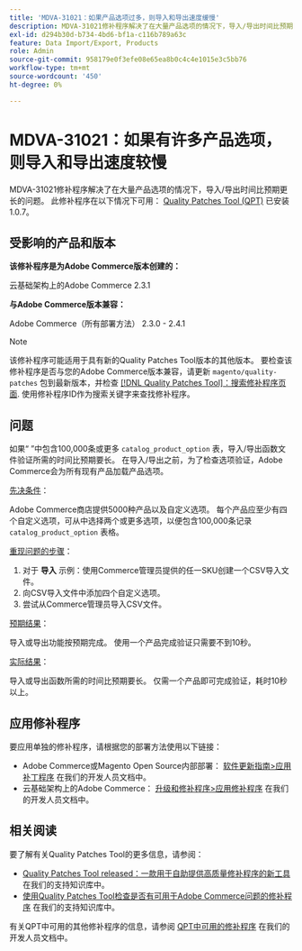 ```yaml
---
title: 'MDVA-31021：如果产品选项过多，则导入和导出速度缓慢'
description: MDVA-31021修补程序解决了在大量产品选项的情况下，导入/导出时间比预期更长的问题。 安装[Quality Patches Tool (QPT)](/help/announcements/adobe-commerce-announcements/magento-quality-patches-released-new-tool-to-self-serve-quality-patches.md) 1.0.7后，即可使用此修补程序。
exl-id: d294b30d-b734-4bd6-bf1a-c116b789a63c
feature: Data Import/Export, Products
role: Admin
source-git-commit: 958179e0f3efe08e65ea8b0c4c4e1015e3c5bb76
workflow-type: tm+mt
source-wordcount: '450'
ht-degree: 0%

---
```


# MDVA-31021：如果有许多产品选项，则导入和导出速度较慢

MDVA-31021修补程序解决了在大量产品选项的情况下，导入/导出时间比预期更长的问题。 此修补程序在以下情况下可用： [Quality Patches Tool (QPT)](/help/announcements/adobe-commerce-announcements/magento-quality-patches-released-new-tool-to-self-serve-quality-patches.md) 已安装1.0.7。

## 受影响的产品和版本

**该修补程序是为Adobe Commerce版本创建的：**

云基础架构上的Adobe Commerce 2.3.1

**与Adobe Commerce版本兼容：**

Adobe Commerce（所有部署方法） 2.3.0 - 2.4.1

>[!NOTE]
>
>该修补程序可能适用于具有新的Quality Patches Tool版本的其他版本。 要检查该修补程序是否与您的Adobe Commerce版本兼容，请更新 `magento/quality-patches` 包到最新版本，并检查 [[!DNL Quality Patches Tool]：搜索修补程序页面](https://devdocs.magento.com/quality-patches/tool.html#patch-grid). 使用修补程序ID作为搜索关键字来查找修补程序。

## 问题

如果“ ”中包含100,000条或更多 `catalog_product_option` 表，导入/导出函数文件验证所需的时间比预期要长。 在导入/导出之前，为了检查选项验证，Adobe Commerce会为所有现有产品加载产品选项。

<u>先决条件</u>：

Adobe Commerce商店提供5000种产品以及自定义选项。 每个产品应至少有四个自定义选项，可从中选择两个或更多选项，以便包含100,000条记录 `catalog_product_option` 表格。

<u>重现问题的步骤</u>：

1. 对于 **导入** 示例：使用Commerce管理员提供的任一SKU创建一个CSV导入文件。
1. 向CSV导入文件中添加四个自定义选项。
1. 尝试从Commerce管理员导入CSV文件。

<u>预期结果</u>：

导入或导出功能按预期完成。 使用一个产品完成验证只需要不到10秒。

<u>实际结果</u>：

导入或导出函数所需的时间比预期要长。 仅需一个产品即可完成验证，耗时10秒以上。

## 应用修补程序

要应用单独的修补程序，请根据您的部署方法使用以下链接：

* Adobe Commerce或Magento Open Source内部部署： [软件更新指南>应用补丁程序](https://devdocs.magento.com/guides/v2.4/comp-mgr/patching/mqp.html) 在我们的开发人员文档中。
* 云基础架构上的Adobe Commerce： [升级和修补程序>应用修补程序](https://devdocs.magento.com/cloud/project/project-patch.html) 在我们的开发人员文档中。

## 相关阅读

要了解有关Quality Patches Tool的更多信息，请参阅：

* [Quality Patches Tool released：一款用于自助提供高质量修补程序的新工具](/help/announcements/adobe-commerce-announcements/magento-quality-patches-released-new-tool-to-self-serve-quality-patches.md) 在我们的支持知识库中。
* [使用Quality Patches Tool检查是否有可用于Adobe Commerce问题的修补程序](/help/support-tools/patches-available-in-qpt-tool/check-patch-for-magento-issue-with-magento-quality-patches.md) 在我们的支持知识库中。

有关QPT中可用的其他修补程序的信息，请参阅 [QPT中可用的修补程序](https://devdocs.magento.com/quality-patches/tool.html#patch-grid) 在我们的开发人员文档中。

